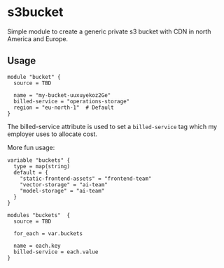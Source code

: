 # s3bucket

Simple module to create a generic private s3 bucket with CDN in north America and Europe.

## Usage

```hcl
module "bucket" {
  source = TBD

  name = "my-bucket-uuxuyekoz2Ge"
  billed-service = "operations-storage"
  region = "eu-north-1"  # Default
}
```

The billed-service attribute is used to set a `billed-service` tag which my employer uses to allocate cost.

More fun usage:

```hcl
variable "buckets" {
  type = map(string)
  default = {
    "static-frontend-assets" = "frontend-team"
    "vector-storage" = "ai-team"
    "model-storage" = "ai-team"
  }
}

modules "buckets"  {
  source = TBD

  for_each = var.buckets

  name = each.key
  billed-service = each.value
}
```
